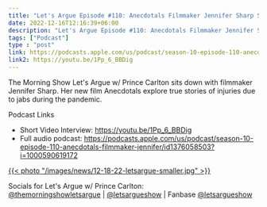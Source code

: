 ```yaml
---
title: "Let's Argue Episode #110: Anecdotals Filmmaker Jennifer Sharp Speaks on Vaccine Injury Documentary"
date: 2022-12-16T12:16:39+06:00
description: "Let's Argue Episode #110: Anecdotals Filmmaker Jennifer Sharp Speaks on Vaccine Injury Documentary"
tags: ["Podcast"]
type : "post"
link: https://podcasts.apple.com/us/podcast/season-10-episode-110-anecdotals-filmmaker-jennifer/id1376058503?i=1000590619172
link2: https://youtu.be/1Pp_6_BBDig
---
```

The Morning Show Let's Argue w/ Prince Carlton sits down with filmmaker Jennifer Sharp. Her new film Anecdotals explore true stories of injuries due to jabs during the pandemic.

Podcast Links
- Short Video Interview: https://youtu.be/1Pp_6_BBDig
- Full audio podcast: https://podcasts.apple.com/us/podcast/season-10-episode-110-anecdotals-filmmaker-jennifer/id1376058503?i=1000590619172

[{{< photo "/images/news/12-18-22-letsargue-smaller.jpg" >}}](https://podcasts.apple.com/us/podcast/season-10-episode-110-anecdotals-filmmaker-jennifer/id1376058503?i=1000590619172)

Socials for Let's Argue w/ Prince Carlton: <br />
<i class="ti-instagram"></i> <a class="PressLink" href="https://www.instagram.com/themorningshowletsargue/" target="_blank">@themorningshowletsargue</a> |
<i class="ti-twitter"></i> <a class="PressLink" href="https://twitter.com/letsargueshow" target="_blank">@letsargueshow</a> |
Fanbase <a class="PressLink" href="https://www.fanbase.app/letsargueshow" target="_blank">@letsargueshow</a>


